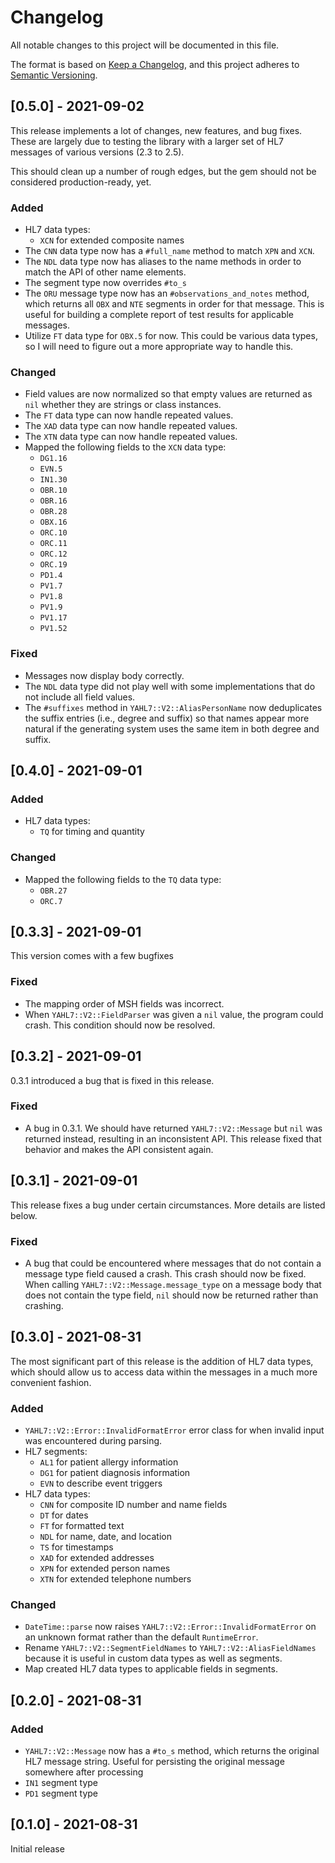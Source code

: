 # Changelog

All notable changes to this project will be documented in this file.

The format is based on [Keep a Changelog](https://keepachangelog.com/en/1.0.0/),
and this project adheres to [Semantic Versioning](https://semver.org/spec/v2.0.0.html).

## [0.5.0] - 2021-09-02

This release implements a lot of changes, new features, and bug fixes. These are
largely due to testing the library with a larger set of HL7 messages of various
versions (2.3 to 2.5).

This should clean up a number of rough edges, but the gem should not be
considered production-ready, yet.

### Added

- HL7 data types:
  - `XCN` for extended composite names
- The `CNN` data type now has a `#full_name` method to match `XPN` and `XCN`.
- The `NDL` data type now has aliases to the name methods in order to match the
  API of other name elements.
- The segment type now overrides `#to_s`
- The `ORU` message type now has an `#observations_and_notes` method, which
  returns all `OBX` and `NTE` segments in order for that message. This is useful
  for building a complete report of test results for applicable messages.
- Utilize `FT` data type for `OBX.5` for now. This could be various data types,
  so I will need to figure out a more appropriate way to handle this.

### Changed

- Field values are now normalized so that empty values are returned as `nil`
  whether they are strings or class instances.
- The `FT` data type can now handle repeated values.
- The `XAD` data type can now handle repeated values.
- The `XTN` data type can now handle repeated values.
- Mapped the following fields to the `XCN` data type:
  - `DG1.16`
  - `EVN.5`
  - `IN1.30`
  - `OBR.10`
  - `OBR.16`
  - `OBR.28`
  - `OBX.16`
  - `ORC.10`
  - `ORC.11`
  - `ORC.12`
  - `ORC.19`
  - `PD1.4`
  - `PV1.7`
  - `PV1.8`
  - `PV1.9`
  - `PV1.17`
  - `PV1.52`

### Fixed

- Messages now display body correctly.
- The `NDL` data type did not play well with some implementations that do not
  include all field values.
- The `#suffixes` method in `YAHL7::V2::AliasPersonName` now deduplicates the
  suffix entries (i.e., degree and suffix) so that names appear more natural if
  the generating system uses the same item in both degree and suffix.

## [0.4.0] - 2021-09-01

### Added

- HL7 data types:
  - `TQ` for timing and quantity

### Changed

- Mapped the following fields to the `TQ` data type:
  - `OBR.27`
  - `ORC.7`

## [0.3.3] - 2021-09-01

This version comes with a few bugfixes

### Fixed

- The mapping order of MSH fields was incorrect.
- When `YAHL7::V2::FieldParser` was given a `nil` value, the program could
  crash. This condition should now be resolved.

## [0.3.2] - 2021-09-01

0.3.1 introduced a bug that is fixed in this release.

### Fixed

- A bug in 0.3.1. We should have returned `YAHL7::V2::Message` but `nil` was
  returned instead, resulting in an inconsistent API. This release fixed that
  behavior and makes the API consistent again.

## [0.3.1] - 2021-09-01

This release fixes a bug under certain circumstances. More details are listed
below.

### Fixed

- A bug that could be encountered where messages that do not contain a message
  type field caused a crash. This crash should now be fixed. When calling
  `YAHL7::V2::Message.message_type` on a message body that does not contain the
  type field, `nil` should now be returned rather than crashing.

## [0.3.0] - 2021-08-31

The most significant part of this release is the addition of HL7 data types,
which should allow us to access data within the messages in a much more
convenient fashion.

### Added

- `YAHL7::V2::Error::InvalidFormatError` error class for when invalid input was
  encountered during parsing.
- HL7 segments:
  - `AL1` for patient allergy information
  - `DG1` for patient diagnosis information
  - `EVN` to describe event triggers
- HL7 data types:
  - `CNN` for composite ID number and name fields
  - `DT` for dates
  - `FT` for formatted text
  - `NDL` for name, date, and location
  - `TS` for timestamps
  - `XAD` for extended addresses
  - `XPN` for extended person names
  - `XTN` for extended telephone numbers

### Changed

- `DateTime::parse` now raises `YAHL7::V2::Error::InvalidFormatError` on an
  unknown format rather than the default `RuntimeError`.
- Rename `YAHL7::V2::SegmentFieldNames` to `YAHL7::V2::AliasFieldNames` because
  it is useful in custom data types as well as segments.
- Map created HL7 data types to applicable fields in segments.

## [0.2.0] - 2021-08-31

### Added

- `YAHL7::V2::Message` now has a `#to_s` method, which returns the original HL7
  message string. Useful for persisting the original message somewhere after
  processing
- `IN1` segment type
- `PD1` segment type

## [0.1.0] - 2021-08-31

Initial release

